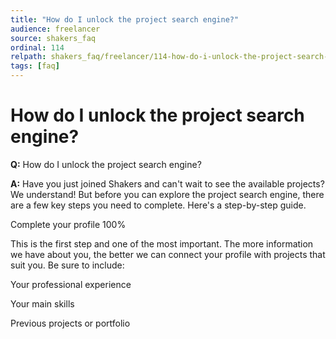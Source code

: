 ```yaml
---
title: "How do I unlock the project search engine?"
audience: freelancer
source: shakers_faq
ordinal: 114
relpath: shakers_faq/freelancer/114-how-do-i-unlock-the-project-search-engine.md
tags: [faq]
---
```


# How do I unlock the project search engine?

**Q:** How do I unlock the project search engine?

**A:** Have you just joined Shakers and can't wait to see the available projects? We understand! But before you can explore the project search engine, there are a few key steps you need to complete. Here's a step-by-step guide.

Complete your profile 100%

This is the first step and one of the most important. The more information we have about you, the better we can connect your profile with projects that suit you. Be sure to include:

Your professional experience

Your main skills

Previous projects or portfolio
